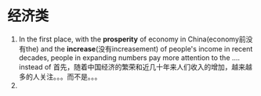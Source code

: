 # 经济类

1. In the first place, with the **prosperity** of economy in China(economy前没有the) and the **increase**(没有increasement) of  people's income in recent decades, people in expanding numbers pay more attention to the .... instead of 首先，随着中国经济的繁荣和近几十年来人们收入的增加，越来越多的人关注。。。而不是。。。
2. 
